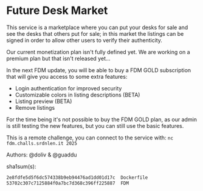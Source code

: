 # Future Desk Market

This service is a marketplace where you can put your desks for sale and see the desks that others put for sale; in this market the listings can be signed in order to allow other users to verify their authenticity.

Our current monetization plan isn't fully defined yet. We are working on a premium plan but that isn't released yet...

In the next FDM update, you will be able to buy a FDM GOLD subscription that will give you access to some extra features:

 - Login authentication for improved security
 - Customizable colors in listing descriptions (BETA)
 - Listing preview (BETA)
 - Remove listings

For the time being it's not possible to buy the FDM GOLD plan, as our admin is still testing the new features, but you can still use the basic features.

This is a remote challenge, you can connect to the service with: `nc fdm.challs.srdnlen.it 2025`

Authors: @doliv & @guaddu

sha1sum(s):

```bash
2e8fdfe5d5f6dc574338b9eb94476ad1dd01d17c  Dockerfile
53702c307c7125884f0a7bc7d368c396ff225887  FDM
```